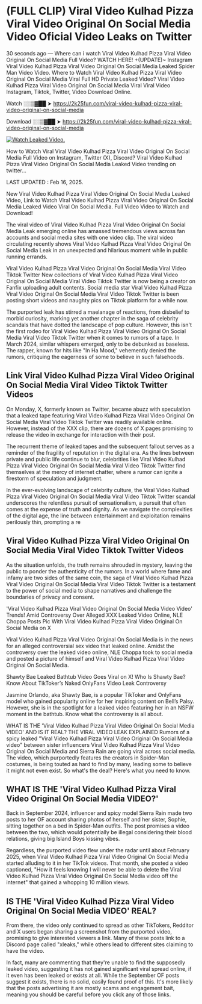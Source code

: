 # (FULL CLIP) Viral Video Kulhad Pizza Viral Video Original On Social Media Video Oficial Video Leaks on Twitter

30 seconds ago — Where can i watch Viral Video Kulhad Pizza Viral Video Original On Social Media Full Video? WATCH HERE! +(UPDATE)~ Instagram Viral Video Kulhad Pizza Viral Video Original On Social Media Leaked Spider Man Video Video. Where to Watch Viral Video Kulhad Pizza Viral Video Original On Social Media Viral Full HD Private Leaked Video? Viral Video Kulhad Pizza Viral Video Original On Social Media Viral Viral Video Instagram, Tiktok, Twitter, Video Download Online.

Watch ░░▒▓██ ➤ https://2k25fun.com/viral-video-kulhad-pizza-viral-video-original-on-social-media

Download ░░▒▓██ ➤ https://2k25fun.com/viral-video-kulhad-pizza-viral-video-original-on-social-media

[![Watch Leaked Video.](https://miro.medium.com/v2/resize:fit:828/format:webp/1*cilzJN44JGOrTw9NJCrNHA.gif "Watch Leaked Video")](https://2k25fun.com/viral-video-kulhad-pizza-viral-video-original-on-social-media)

How to Watch Viral Viral Video Kulhad Pizza Viral Video Original On Social Media Full Video on Instagram, Twitter (X), Discord? Viral Video Kulhad Pizza Viral Video Original On Social Media Leaked Video trending on twitter...

LAST UPDATED : Feb 16, 2025.

New Viral Video Kulhad Pizza Viral Video Original On Social Media Leaked Video, Link to Watch Viral Video Kulhad Pizza Viral Video Original On Social Media Leaked Video Viral On Social Media. Full Video Video to Watch and Download!

The viral video of Viral Video Kulhad Pizza Viral Video Original On Social Media Leak emerging online has amassed tremendous views across fan accounts and social media sites with one video clip. The viral video circulating recently shows Viral Video Kulhad Pizza Viral Video Original On Social Media Leak in an unexpected and hilarious moment while in public running errands.

Viral Video Kulhad Pizza Viral Video Original On Social Media Viral Video Tiktok Twitter New collections of Viral Video Kulhad Pizza Viral Video Original On Social Media Viral Video Tiktok Twitter is now being a creator on Fanfix uploading adult contents. Social media star Viral Video Kulhad Pizza Viral Video Original On Social Media Viral Video Tiktok Twitter is been posting short videos and naughty pics on Tiktok platform for a while now.

The purported leak has stirred a maelanage of reactions, from disbelief to morbid curiosity, marking yet another chapter in the saga of celebrity scandals that have dotted the landscape of pop culture. However, this isn't the first rodeo for Viral Video Kulhad Pizza Viral Video Original On Social Media Viral Video Tiktok Twitter when it comes to rumors of a tape. In March 2024, similar whispers emerged, only to be debunked as baseless. The rapper, known for hits like "In Ha Mood," vehemently denied the rumors, critiquing the eagerness of some to believe in such falsehoods.

## Link Viral Video Kulhad Pizza Viral Video Original On Social Media Viral Video Tiktok Twitter Videos

On Monday, X, formerly known as Twitter, became abuzz with speculation that a leaked tape featuring Viral Video Kulhad Pizza Viral Video Original On Social Media Viral Video Tiktok Twitter was readily available online. However, instead of the XXX clip, there are dozens of X pages promising to release the video in exchange for interaction with their post.

The recurrent theme of leaked tapes and the subsequent fallout serves as a reminder of the fragility of reputation in the digital era. As the lines between private and public life continue to blur, celebrities like Viral Video Kulhad Pizza Viral Video Original On Social Media Viral Video Tiktok Twitter find themselves at the mercy of internet chatter, where a rumor can ignite a firestorm of speculation and judgment.

In the ever-evolving landscape of celebrity culture, the Viral Video Kulhad Pizza Viral Video Original On Social Media Viral Video Tiktok Twitter scandal underscores the relentless pursuit of sensationalism, a pursuit that often comes at the expense of truth and dignity. As we navigate the complexities of the digital age, the line between entertainment and exploitation remains perilously thin, prompting a re

##  Viral Video Kulhad Pizza Viral Video Original On Social Media Viral Video Tiktok Twitter Videos

As the situation unfolds, the truth remains shrouded in mystery, leaving the public to ponder the authenticity of the rumors. In a world where fame and infamy are two sides of the same coin, the saga of Viral Video Kulhad Pizza Viral Video Original On Social Media Viral Video Tiktok Twitter is a testament to the power of social media to shape narratives and challenge the boundaries of privacy and consent.

'Viral Video Kulhad Pizza Viral Video Original On Social Media Video Video' Trends! Amid Controversy Over Alleged XXX Leaked Video Online, NLE Choppa Posts Pic With Viral Video Kulhad Pizza Viral Video Original On Social Media on X

Viral Video Kulhad Pizza Viral Video Original On Social Media is in the news for an alleged controversial sex video that leaked online. Amidst the controversy over the leaked video online, NLE Choppa took to social media and posted a picture of himself and Viral Video Kulhad Pizza Viral Video Original On Social Media.

Shawty Bae Leaked Bathtub Video Goes Viral on X! Who Is Shawty Bae? Know About TikToker’s Naked OnlyFans Video Leak Controversy

Jasmine Orlando, aka Shawty Bae, is a popular TikToker and OnlyFans model who gained popularity online for her inspiring content on Bell’s Palsy. However, she is in the spotlight for a leaked video featuring her in an NSFW moment in the bathtub. Know what the controversy is all about.

WHAT IS THE 'Viral Video Kulhad Pizza Viral Video Original On Social Media VIDEO' AND IS IT REAL? THE VIRAL VIDEO LEAK EXPLAINED Rumors of a spicy leaked "Viral Video Kulhad Pizza Viral Video Original On Social Media video" between sister influencers Viral Video Kulhad Pizza Viral Video Original On Social Media and Sierra Rain are going viral across social media. The video, which purportedly features the creators in Spider-Man costumes, is being touted as hard to find by many, leading some to believe it might not even exist. So what's the deal? Here's what you need to know.

## WHAT IS THE 'Viral Video Kulhad Pizza Viral Video Original On Social Media VIDEO?'

Back in September 2024, influencer and spicy model Sierra Rain made two posts to her OF account sharing photos of herself and her sister, Sophie, sitting together on a bed in Spider-Man outfits. The post promises a video between the two, which would potentially be illegal considering their blood relations, giving big Island Boys kissing vibes.

Regardless, the purported video flew under the radar until about February 2025, when Viral Video Kulhad Pizza Viral Video Original On Social Media started alluding to it in her TikTok videos. That month, she posted a video captioned, "How it feels knowing I will never be able to delete the Viral Video Kulhad Pizza Viral Video Original On Social Media video off the internet" that gained a whopping 10 million views.

## IS THE 'Viral Video Kulhad Pizza Viral Video Original On Social Media VIDEO' REAL?

From there, the video only continued to spread as other TikTokers, Redditor and X users began sharing a screenshot from the purported video, promising to give interested viewers a link. Many of these posts link to a Discord page called "xleaks," while others lead to different sites claiming to have the video.

In fact, many are commenting that they're unable to find the supposedly leaked video, suggesting it has not gained significant viral spread online, if it even has been leaked or exists at all. While the September OF posts suggest it exists, there is no solid, easily found proof of this. It's more likely that the posts advertising it are mostly scams and engagement bait, meaning you should be careful before you click any of those links.